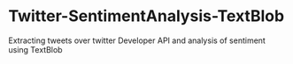 # Twitter-SentimentAnalysis-TextBlob

Extracting tweets over twitter Developer API and analysis of sentiment using TextBlob

